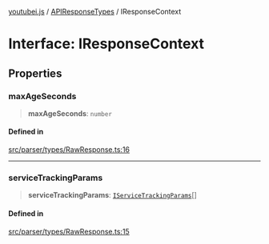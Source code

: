 [youtubei.js](../../../README.md) / [APIResponseTypes](../README.md) / IResponseContext

# Interface: IResponseContext

## Properties

### maxAgeSeconds

> **maxAgeSeconds**: `number`

#### Defined in

[src/parser/types/RawResponse.ts:16](https://github.com/LuanRT/YouTube.js/blob/cf09f7bab14fcca99e1f3ae428c7337fea58cfa5/src/parser/types/RawResponse.ts#L16)

***

### serviceTrackingParams

> **serviceTrackingParams**: [`IServiceTrackingParams`](IServiceTrackingParams.md)[]

#### Defined in

[src/parser/types/RawResponse.ts:15](https://github.com/LuanRT/YouTube.js/blob/cf09f7bab14fcca99e1f3ae428c7337fea58cfa5/src/parser/types/RawResponse.ts#L15)
